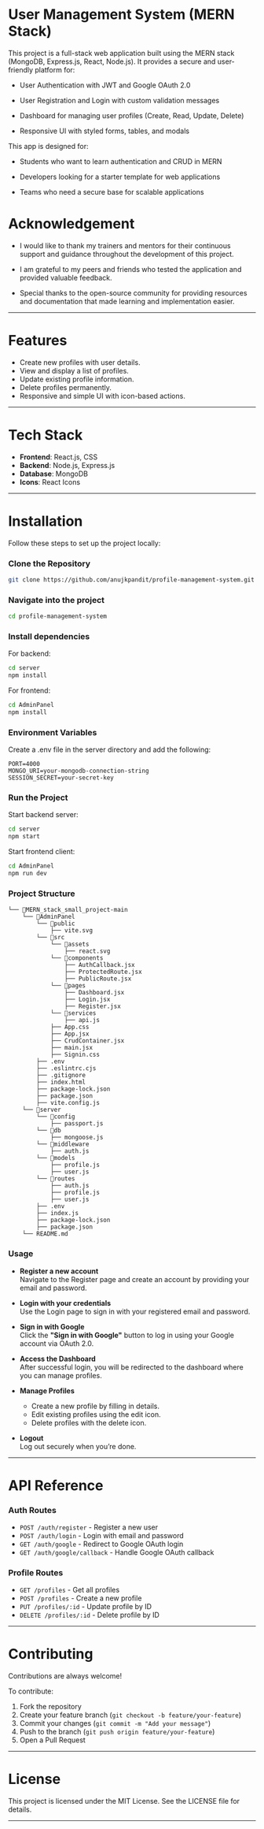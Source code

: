 
# User Management System (MERN Stack)

This project is a full-stack web application built using the MERN stack (MongoDB, Express.js, React, Node.js). It provides a secure and user-friendly platform for:

* User Authentication with JWT and Google OAuth 2.0

* User Registration and Login with custom validation messages

* Dashboard for managing user profiles (Create, Read, Update, Delete)

* Responsive UI with styled forms, tables, and modals

This app is designed for:

* Students who want to learn authentication and CRUD in MERN

* Developers looking for a starter template for web applications

* Teams who need a secure base for scalable applications

# Acknowledgement

* I would like to thank my trainers and mentors for their continuous support and guidance throughout the development of this project.

* I am grateful to my peers and friends who tested the application and provided valuable feedback.

* Special thanks to the open-source community for providing resources and documentation that made learning and implementation easier.




---

# Features

* Create new profiles with user details.  
* View and display a list of profiles.  
* Update existing profile information.  
* Delete profiles permanently.  
* Responsive and simple UI with icon-based actions.  

---

# Tech Stack

* **Frontend**: React.js, CSS  
* **Backend**: Node.js, Express.js  
* **Database**: MongoDB  
* **Icons**: React Icons  

---

# Installation

Follow these steps to set up the project locally:

### Clone the Repository
```bash
git clone https://github.com/anujkpandit/profile-management-system.git
```
### Navigate into the project
```bash
cd profile-management-system
```
### Install dependencies

For backend:
```bash
cd server
npm install
```
For frontend:
```bash
cd AdminPanel
npm install
```
### Environment Variables

Create a .env file in the server directory and add the following:
```env
PORT=4000
MONGO_URI=your-mongodb-connection-string
SESSION_SECRET=your-secret-key
```
### Run the Project

Start backend server:
```bash
cd server
npm start
```
Start frontend client:
```bash
cd AdminPanel
npm run dev
```
### Project Structure

```
└── 📁MERN_stack_small_project-main
    └── 📁AdminPanel
        └── 📁public
            ├── vite.svg
        └── 📁src
            └── 📁assets
                ├── react.svg
            └── 📁components
                ├── AuthCallback.jsx
                ├── ProtectedRoute.jsx
                ├── PublicRoute.jsx
            └── 📁pages
                ├── Dashboard.jsx
                ├── Login.jsx
                ├── Register.jsx
            └── 📁services
                ├── api.js
            ├── App.css
            ├── App.jsx
            ├── CrudContainer.jsx
            ├── main.jsx
            ├── Signin.css
        ├── .env
        ├── .eslintrc.cjs
        ├── .gitignore
        ├── index.html
        ├── package-lock.json
        ├── package.json
        ├── vite.config.js
    └── 📁server
        └── 📁config
            ├── passport.js
        └── 📁db
            ├── mongoose.js
        └── 📁middleware
            ├── auth.js
        └── 📁models
            ├── profile.js
            ├── user.js
        └── 📁routes
            ├── auth.js
            ├── profile.js
            ├── user.js
        ├── .env
        ├── index.js
        ├── package-lock.json
        ├── package.json
    └── README.md
```

### Usage

* **Register a new account**  
  Navigate to the Register page and create an account by providing your email and password.  

* **Login with your credentials**  
  Use the Login page to sign in with your registered email and password.  

* **Sign in with Google**  
  Click the **"Sign in with Google"** button to log in using your Google account via OAuth 2.0.  

* **Access the Dashboard**  
  After successful login, you will be redirected to the dashboard where you can manage profiles.  

* **Manage Profiles**  
  - Create a new profile by filling in details.  
  - Edit existing profiles using the edit icon.  
  - Delete profiles with the delete icon.  

* **Logout**  
  Log out securely when you’re done.


---

# API Reference

### Auth Routes
* `POST /auth/register` - Register a new user  
* `POST /auth/login` - Login with email and password  
* `GET /auth/google` - Redirect to Google OAuth login  
* `GET /auth/google/callback` - Handle Google OAuth callback  

### Profile Routes
* `GET /profiles` - Get all profiles  
* `POST /profiles` - Create a new profile  
* `PUT /profiles/:id` - Update profile by ID  
* `DELETE /profiles/:id` - Delete profile by ID  

---

# Contributing

Contributions are always welcome!  

To contribute:  
1. Fork the repository  
2. Create your feature branch (`git checkout -b feature/your-feature`)  
3. Commit your changes (`git commit -m "Add your message"`)  
4. Push to the branch (`git push origin feature/your-feature`)  
5. Open a Pull Request  

---

# License

This project is licensed under the MIT License. See the LICENSE file for details.

---